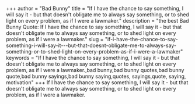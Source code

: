 +++
author = "Bad Bunny"
title = "If I have the chance to say something, I will say it - but that doesn't obligate me to always say something, or to shed light on every problem, as if I were a lawmaker."
description = "the best Bad Bunny Quote: If I have the chance to say something, I will say it - but that doesn't obligate me to always say something, or to shed light on every problem, as if I were a lawmaker."
slug = "if-i-have-the-chance-to-say-something-i-will-say-it---but-that-doesnt-obligate-me-to-always-say-something-or-to-shed-light-on-every-problem-as-if-i-were-a-lawmaker"
keywords = "If I have the chance to say something, I will say it - but that doesn't obligate me to always say something, or to shed light on every problem, as if I were a lawmaker.,bad bunny,bad bunny quotes,bad bunny quote,bad bunny sayings,bad bunny saying,quotes, sayings,quote, saying, motivation"
+++
If I have the chance to say something, I will say it - but that doesn't obligate me to always say something, or to shed light on every problem, as if I were a lawmaker.
